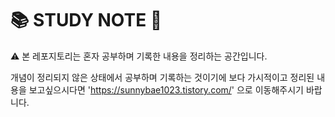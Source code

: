 # 📚 STUDY NOTE 📝

⚠️ 본 레포지토리는 혼자 공부하며 기록한 내용을 정리하는 공간입니다.

개념이 정리되지 않은 상태에서 공부하며 기록하는 것이기에
보다 가시적이고 정리된 내용을 보고싶으시다면 'https://sunnybae1023.tistory.com/' 으로 이동해주시기 바랍니다.
